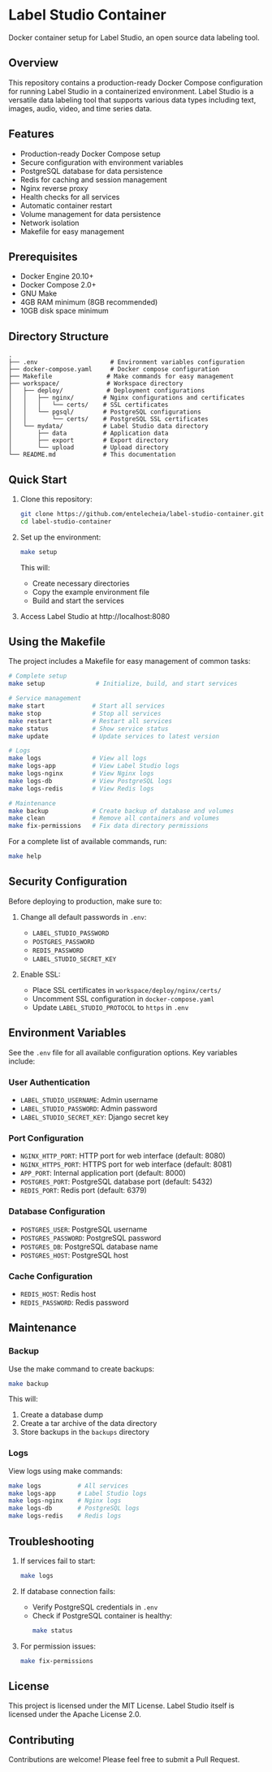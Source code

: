 # Label Studio Container

Docker container setup for Label Studio, an open source data labeling tool.

## Overview

This repository contains a production-ready Docker Compose configuration for running Label Studio in a containerized environment. Label Studio is a versatile data labeling tool that supports various data types including text, images, audio, video, and time series data.

## Features

- Production-ready Docker Compose setup
- Secure configuration with environment variables
- PostgreSQL database for data persistence
- Redis for caching and session management
- Nginx reverse proxy
- Health checks for all services
- Automatic container restart
- Volume management for data persistence
- Network isolation
- Makefile for easy management

## Prerequisites

- Docker Engine 20.10+
- Docker Compose 2.0+
- GNU Make
- 4GB RAM minimum (8GB recommended)
- 10GB disk space minimum

## Directory Structure

```
.
├── .env                    # Environment variables configuration
├── docker-compose.yaml     # Docker compose configuration
├── Makefile               # Make commands for easy management
├── workspace/             # Workspace directory
│   ├── deploy/            # Deployment configurations
│   │   ├── nginx/        # Nginx configurations and certificates
│   │   │   └── certs/    # SSL certificates
│   │   └── pgsql/        # PostgreSQL configurations
│   │       └── certs/    # PostgreSQL SSL certificates
│   └── mydata/           # Label Studio data directory
│       ├── data          # Application data
│       ├── export        # Export directory
│       └── upload        # Upload directory
└── README.md             # This documentation
```

## Quick Start

1. Clone this repository:
   ```bash
   git clone https://github.com/entelecheia/label-studio-container.git
   cd label-studio-container
   ```

2. Set up the environment:
   ```bash
   make setup
   ```
   This will:
   - Create necessary directories
   - Copy the example environment file
   - Build and start the services

3. Access Label Studio at http://localhost:8080

## Using the Makefile

The project includes a Makefile for easy management of common tasks:

```bash
# Complete setup
make setup              # Initialize, build, and start services

# Service management
make start             # Start all services
make stop              # Stop all services
make restart           # Restart all services
make status            # Show service status
make update            # Update services to latest version

# Logs
make logs              # View all logs
make logs-app          # View Label Studio logs
make logs-nginx        # View Nginx logs
make logs-db           # View PostgreSQL logs
make logs-redis        # View Redis logs

# Maintenance
make backup            # Create backup of database and volumes
make clean             # Remove all containers and volumes
make fix-permissions   # Fix data directory permissions
```

For a complete list of available commands, run:
```bash
make help
```

## Security Configuration

Before deploying to production, make sure to:

1. Change all default passwords in `.env`:
   - `LABEL_STUDIO_PASSWORD`
   - `POSTGRES_PASSWORD`
   - `REDIS_PASSWORD`
   - `LABEL_STUDIO_SECRET_KEY`

2. Enable SSL:
   - Place SSL certificates in `workspace/deploy/nginx/certs/`
   - Uncomment SSL configuration in `docker-compose.yaml`
   - Update `LABEL_STUDIO_PROTOCOL` to `https` in `.env`

## Environment Variables

See the `.env` file for all available configuration options. Key variables include:

### User Authentication
- `LABEL_STUDIO_USERNAME`: Admin username
- `LABEL_STUDIO_PASSWORD`: Admin password
- `LABEL_STUDIO_SECRET_KEY`: Django secret key

### Port Configuration
- `NGINX_HTTP_PORT`: HTTP port for web interface (default: 8080)
- `NGINX_HTTPS_PORT`: HTTPS port for web interface (default: 8081)
- `APP_PORT`: Internal application port (default: 8000)
- `POSTGRES_PORT`: PostgreSQL database port (default: 5432)
- `REDIS_PORT`: Redis port (default: 6379)

### Database Configuration
- `POSTGRES_USER`: PostgreSQL username
- `POSTGRES_PASSWORD`: PostgreSQL password
- `POSTGRES_DB`: PostgreSQL database name
- `POSTGRES_HOST`: PostgreSQL host

### Cache Configuration
- `REDIS_HOST`: Redis host
- `REDIS_PASSWORD`: Redis password

## Maintenance

### Backup

Use the make command to create backups:
```bash
make backup
```

This will:
1. Create a database dump
2. Create a tar archive of the data directory
3. Store backups in the `backups` directory

### Logs

View logs using make commands:
```bash
make logs          # All services
make logs-app      # Label Studio logs
make logs-nginx    # Nginx logs
make logs-db       # PostgreSQL logs
make logs-redis    # Redis logs
```

## Troubleshooting

1. If services fail to start:
   ```bash
   make logs
   ```

2. If database connection fails:
   - Verify PostgreSQL credentials in `.env`
   - Check if PostgreSQL container is healthy:
     ```bash
     make status
     ```

3. For permission issues:
   ```bash
   make fix-permissions
   ```

## License

This project is licensed under the MIT License. Label Studio itself is licensed under the Apache License 2.0.

## Contributing

Contributions are welcome! Please feel free to submit a Pull Request.